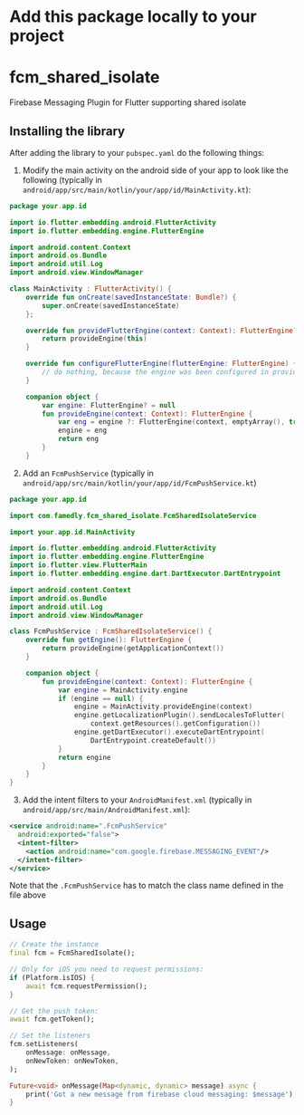 # Add this package locally to your project

# fcm_shared_isolate

Firebase Messaging Plugin for Flutter supporting shared isolate

## Installing the library
After adding the library to your `pubspec.yaml` do the following things:

1. Modify the main activity on the android side of your app to look like the following
   (typically in `android/app/src/main/kotlin/your/app/id/MainActivity.kt`):

```kotlin
package your.app.id

import io.flutter.embedding.android.FlutterActivity
import io.flutter.embedding.engine.FlutterEngine

import android.content.Context
import android.os.Bundle
import android.util.Log
import android.view.WindowManager

class MainActivity : FlutterActivity() {
    override fun onCreate(savedInstanceState: Bundle?) {
        super.onCreate(savedInstanceState)
    };

    override fun provideFlutterEngine(context: Context): FlutterEngine? {
        return provideEngine(this)
    }

    override fun configureFlutterEngine(flutterEngine: FlutterEngine) {
        // do nothing, because the engine was been configured in provideEngine
    }

    companion object {
        var engine: FlutterEngine? = null
        fun provideEngine(context: Context): FlutterEngine {
            var eng = engine ?: FlutterEngine(context, emptyArray(), true, false)
            engine = eng
            return eng
        }
    }
```

2. Add an `FcmPushService` (typically in `android/app/src/main/kotlin/your/app/id/FcmPushService.kt`)

```kotlin
package your.app.id

import com.famedly.fcm_shared_isolate.FcmSharedIsolateService

import your.app.id.MainActivity

import io.flutter.embedding.android.FlutterActivity
import io.flutter.embedding.engine.FlutterEngine
import io.flutter.view.FlutterMain
import io.flutter.embedding.engine.dart.DartExecutor.DartEntrypoint

import android.content.Context
import android.os.Bundle
import android.util.Log
import android.view.WindowManager

class FcmPushService : FcmSharedIsolateService() {
    override fun getEngine(): FlutterEngine {
        return provideEngine(getApplicationContext())
    }

    companion object {
        fun provideEngine(context: Context): FlutterEngine {
            var engine = MainActivity.engine
            if (engine == null) {
                engine = MainActivity.provideEngine(context)
                engine.getLocalizationPlugin().sendLocalesToFlutter(
                    context.getResources().getConfiguration())
                engine.getDartExecutor().executeDartEntrypoint(
                    DartEntrypoint.createDefault())
            }
            return engine
        }
    }
}

```

3. Add the intent filters to your `AndroidManifest.xml` (typically in `android/app/src/main/AndroidManifest.xml`):

```xml
<service android:name=".FcmPushService"
  android:exported="false">
  <intent-filter>
	<action android:name="com.google.firebase.MESSAGING_EVENT"/>
  </intent-filter>
</service>
```

Note that the `.FcmPushService` has to match the class name defined in the file above

## Usage

```dart
// Create the instance
final fcm = FcmSharedIsolate();

// Only for iOS you need to request permissions:
if (Platform.isIOS) {
    await fcm.requestPermission();
}

// Get the push token:
await fcm.getToken();

// Set the listeners
fcm.setListeners(
    onMessage: onMessage,
    onNewToken: onNewToken,
);

Future<void> onMessage(Map<dynamic, dynamic> message) async {
    print('Got a new message from firebase cloud messaging: $message');
}
```